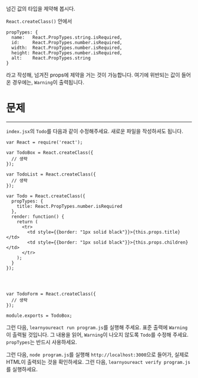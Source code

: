 넘긴 값의 타입을 제약해 봅시다.

`React.createClass()` 안에서

```
propTypes: {
  name:   React.PropTypes.string.isRequired,
  id:     React.PropTypes.number.isRequired,
  width:  React.PropTypes.number.isRequired,
  height: React.PropTypes.number.isRequired,
  alt:    React.PropTypes.string
}
```
라고 작성해, 넘겨진 props에 제약을 거는 것이 가능합니다.
여기에 위반되는 값이 들어온 경우에는, `Warning`이 출력됩니다.


# 문제
---

`index.jsx`의 `Todo`를 다음과 같이 수정해주세요.
새로운 파일을 작성하셔도 됩니다.


```
var React = require('react');

var TodoBox = React.createClass({
  // 생략
});

var TodoList = React.createClass({
  // 생략
});

var Todo = React.createClass({
  propTypes: {
    title: React.PropTypes.number.isRequired
  },
  render: function() {
    return (
      <tr>
        <td style={{border: "1px solid black"}}>{this.props.title}</td>
        <td style={{border: "1px solid black"}}>{this.props.children}</td>
      </tr>
    );
  }
});




var TodoForm = React.createClass({
  // 생략
});

module.exports = TodoBox;
```

그런 다음, `learnyoureact run program.js`를 실행해 주세요.
표준 출력에 `Warning`이 출력될 것입니다.
그 내용을 읽어, `Warning`이 나오지 않도록 `Todo`를 수정해 주세요.
`propTypes`는 반드시 사용하세요.


그런 다음, `node program.js`를 실행해 `http://localhost:3000`으로 들어가, 실제로 HTML이 출력되는 것을 확인하세요.
그런 다음, `learnyoureact verify program.js`를 실행하세요.
